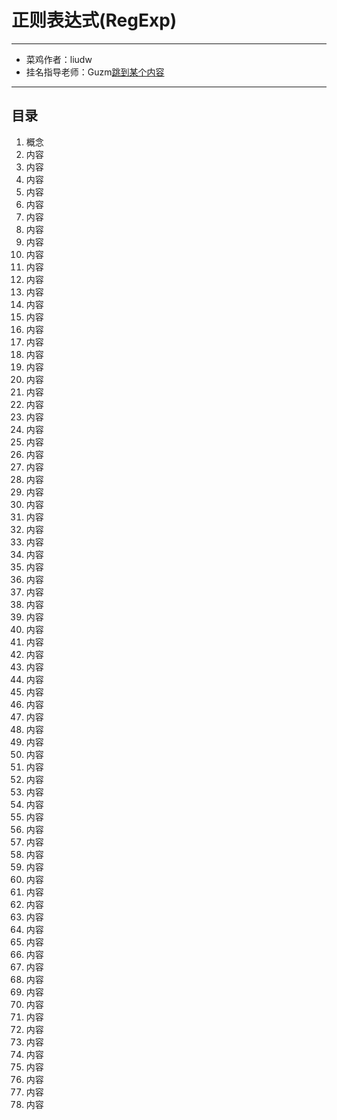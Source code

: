 # 正则表达式(RegExp)
*******************
+ 菜鸡作者：liudw
+ 挂名指导老师：Guzm[跳到某个内容](#someContent)
*******************
## 目录
1. 概念
2. 内容
2. 内容
2. 内容
2. 内容
2. 内容
2. 内容
2. 内容
2. 内容
2. 内容
2. 内容
2. 内容
2. 内容
2. 内容
2. 内容
2. 内容
2. 内容
2. 内容
2. 内容
2. 内容
2. 内容
2. 内容
2. 内容
2. 内容
2. 内容
2. 内容
2. 内容
2. 内容
2. 内容
2. 内容
2. 内容
2. 内容
2. 内容
2. 内容
2. 内容
2. 内容
2. 内容
2. 内容
2. 内容
2. 内容
2. 内容
2. 内容
2. 内容
2. 内容
2. 内容
2. 内容
2. 内容
2. 内容
2. 内容
2. 内容
2. 内容
2. 内容
2. 内容
2. 内容
2. 内容
2. 内容
2. 内容
2. 内容
2. 内容
2. 内容
2. 内容
2. 内容
2. 内容
2. 内容
2. 内容
2. 内容
2. 内容
2. 内容
2. 内容
2. 内容
2. 内容
2. 内容
2. 内容
2. 内容
2. 内容
2. 内容
2. <a id="someCOntent">内容</a>
2. 内容